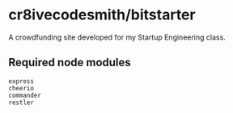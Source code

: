 cr8ivecodesmith/bitstarter
==========================

A crowdfunding site developed for my Startup Engineering class.

## Required node modules

    express  
    cheerio  
    commander  
    restler  

